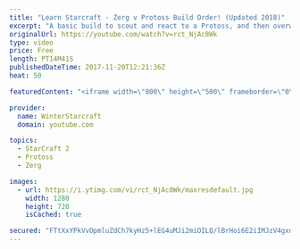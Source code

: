 ```yaml
---
title: "Learn Starcraft - Zerg v Protoss Build Order! (Updated 2018)"
excerpt: "A basic build to scout and react to a Protoss, and then overwhelm them with the swarm! Meant for lower level players looking for direction, not higher level looking for the dankest meta. -- Watch live at https://www.twitch.tv/wintergaming"
originalUrl: https://youtube.com/watch?v=rct_NjAc8Wk
type: video
price: Free
length: PT14M41S
publishedDateTime: 2017-11-20T12:21:36Z
heat: 50

featuredContent: "<iframe width=\"800\" height=\"500\" frameborder=\"0\" src=\"https://www.youtube.com/embed/rct_NjAc8Wk\" allow=\"accelerometer; autoplay; encrypted-media; gyroscope; picture-in-picture\" allowfullscreen></iframe>"

provider:
  name: WinterStarcraft
  domain: youtube.com

topics:
  - StarCraft 2
  - Protoss
  - Zerg

images:
  - url: https://i.ytimg.com/vi/rct_NjAc8Wk/maxresdefault.jpg
    width: 1280
    height: 720
    isCached: true

secured: "FTtXxYPkVvOpmluZdCh7kyHz5+lEG4uMJi2miOILQ/lBrHoi6E2iIMJzV4gxdGv+z8GYcIrDm2uZs6HPu50ORRcaGE7NJ2XZuE4+Npx6860/6xeHIvyYCo8zK3hTQUXutJGNbb0J2G2y+voJ8bvg9/aE7f6EjrDnQqweRyl4SxEwUI7/5iO+++93WmlsTQsgKYcyya1sVIRYpd5+ssjVEwhYAe/QojZsX1ld2x+lTzDbIsN+IWMkjzbRybB/XJjW1gkxSMWqTduJu+IQq+TmF9C8FdnpxRBz0pBoz+TYZj/zZWyJfIEjnzppmyF5uGtOSqjh7ENvdzAnM5fW6dxgwmo66x3UXiIeLkFI3jZI6nuvK2bDkFSbDlk5hSYBfxWYqWjAFrOQrvxMsHjtC46QZR+EJd8xPSegDgur/UxZSTA=;bCNJtkMvO6dX9CMeGDikGw=="
---
```


